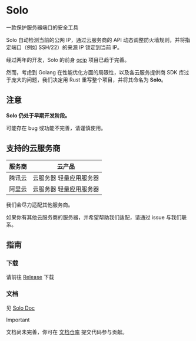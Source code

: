 # Solo

一款保护服务器端口的安全工具

Solo 自动检测当前的公网 IP，通过云服务商的 API 动态调整防火墙规则，并将指定端口（例如 SSH/22）的来源 IP 锁定到当前 IP。

经过两年的开发，Solo 的前身 [qcip](https://github.com/cnlancehu/qcip) 项目已趋于完善。

然而，考虑到 Golang 在性能优化方面的局限性，以及各云服务提供商 SDK 库过于庞大的问题，我们决定用 Rust 重写整个项目，并将其命名为 **Solo**。

## 注意
**Solo 仍处于早期开发阶段。**

可能存在 bug 或功能不完善，请谨慎使用。

## 支持的云服务商
| 服务商 |         云产品          |
| :----: | :---------------------: |
| 腾讯云 | 云服务器 轻量应用服务器 |
| 阿里云 | 云服务器 轻量应用服务器 |

我们会尽力适配其他服务商。

如果你有其他云服务商的服务器，并希望帮助我们适配，请通过 issue 与我们联系。

## 指南

### 下载
请前往 [Release](https://github.com/cnlancehu/solo/releases) 下载

### 文档
见 [Solo Doc](https://solo.lance.fun/)

> [!IMPORTANT]
> 文档尚未完善，你可在 [文档仓库](https://github.com/cnlancehu/solo-doc) 提交代码参与贡献。